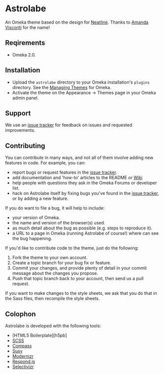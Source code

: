 # Astrolabe

An Omeka theme based on the design for [Neatline][neatline]. Thanks to
[Amanda Visconti][amanda-visconti] for the name!

## Reqirements

* Omeka 2.0.

## Installation

* Upload the `astrolabe` directory to your Omeka installation's
`plugins` directory. See the [Managing Themes][managing-themes] for
Omeka.
* Activate the theme on the Appearance → Themes page in your Omeka admin
panel.

## Support

We use an [issue tracker][issues] for feedback on issues and requested improvements.

## Contributing

You can contribute in many ways, and not all of them involve adding new features in code. For example, you can:

* report bugs or request features in the [issue tracker][issues].
* add documentation and 'how-to' articles to the README or [Wiki](https://github.com/scholarslab/SolrSearch/wiki)
* help people with questions they ask in the Omeka Forums or developer list.
* hack on Astrolabe itself by fixing bugs you've found in the [issue
tracker][issues], or by adding a new feature.

If you do want to file a bug, it will help to include:

* your version of Omeka.
* the name and version of the browser(s) used.
* as much detail about the bug as possible (e.g. steps to reproduce it).
* a URL to a page in Omeka (running Astrolabe of course!) where can see
the bug happening.
 
If you'd like to contribute code to the theme, just do the following:

1. Fork the theme to your own account.
2. Create a topic branch for your bug fix or feature.
3. Commit your changes, and provide plenty of detail in your commit
   message about the changes you propose.
4. Push that topic branch back to your account, then send us a pull
   request.

If you want to make changes to the style sheets, we ask that you do that in
the Sass files, then recompile the style sheets.

## Colophon

Astrolabe is developed with the following tools:

* [HTML5 Boilerplate][h5pb]
* [SCSS][sass]
* [Compass][compass]
* [Susy][susy]
* [Modernizr][modernizr]
* [Respond.js][respond-js]
* [Selectivizr][selectivizr]

[neatline]: http://neatline.org
[amanda-visconti]: http://www.literaturegeek.com/
[managing-themes]: http://omeka.org/codex/Managing_Themes
[issues]: https://github.com/scholarslab/astrolabe/issues/
[h5bp]: http://html5boilerplate.com/
[sass]: http://sass-lang.com/
[compass]: http://compass-style.org/
[susy]: http://susy.oddbird.net/
[modernizr]: http://modernizr.com
[respond-js]: https://github.com/scottjehl/Respond
[selectivizr]: http://selectivizr.com/
